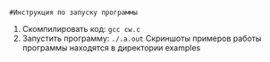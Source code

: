                                                                    #Инструкция по запуску программы
1. Скомпилировать код: 
```gcc cw.c```
2. Запустить программу:
```./.a.out```
Скриншоты примеров работы программы находятся в директории examples